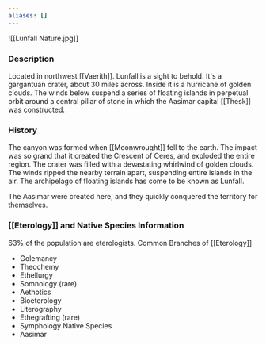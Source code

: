 ```yaml
---
aliases: []
---
```

![[Lunfall Nature.jpg]]
### Description
Located in northwest [[Vaerith]]. Lunfall is a sight to behold. It's a gargantuan crater, about 30 miles across. Inside it is a hurricane of golden clouds. The winds below suspend a series of floating islands in perpetual orbit around a central pillar of stone in which the Aasimar capital [[Thesk]] was constructed. 

### History
The canyon was formed when [[Moonwrought]] fell to the earth. The impact was so grand that it created the Crescent of Ceres, and exploded the entire region. The crater was filled with a devastating whirlwind of golden clouds. The winds ripped the nearby terrain apart, suspending entire islands in the air. The archipelago of floating islands has come to be known as Lunfall.

The Aasimar were created here, and they quickly conquered the territory for themselves. 

### [[Eterology]] and Native Species Information
63% of the population are eterologists. 
Common Branches of [[Eterology]]
- Golemancy
- Theochemy
- Ethellurgy
- Somnology (rare)
- Aethotics
- Bioeterology
- Literography
- Ethegrafting (rare)
- Symphology
Native Species
- Aasimar